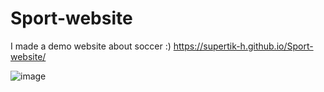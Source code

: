# Sport-website
I made a demo website about soccer :)
https://supertik-h.github.io/Sport-website/

![image](https://github.com/user-attachments/assets/8b0b6342-f810-42e9-871f-ce2daa13b379)

